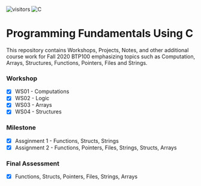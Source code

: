 ![visitors](https://visitor-badge.glitch.me/badge?page_id=sdthaker.visitor-badge)
<img alt="C" src="https://img.shields.io/badge/c-%2300599C.svg?style=for-the-badge&logo=c&logoColor=white"/>
# Programming Fundamentals Using C
This repository contains Workshops, Projects, Notes, and other additional course work for Fall 2020 BTP100 emphasizing topics such as Computation, Arrays, Structures, Functions, Pointers, Files and Strings.

### Workshop
- [x] WS01 - Computations
- [x] WS02 - Logic
- [x] WS03 - Arrays
- [x] WS04 - Structures

### Milestone
- [x] Assginment 1 - Functions, Structs, Strings
- [x] Assignment 2 - Functions, Pointers, Files, Strings, Structs, Arrays

### Final Assessment
- [x] Functions, Structs, Pointers, Files, Strings, Arrays
